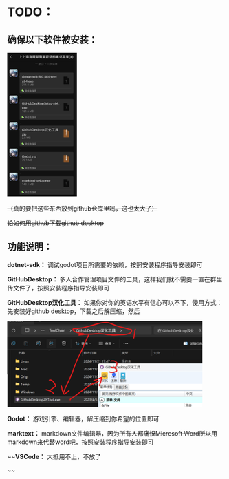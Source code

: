 # TODO：

## 确保以下软件被安装：

<img title="" src="./TODO/temp1.jpg" alt="（真的要把这些东西放到github仓库里吗，这也太大了）" width="162" data-align="center">

~~（真的要把这些东西放到github仓库里吗，这也太大了）~~

~~论如何用github下载github desktop~~

## 功能说明：

**dotnet-sdk：** 调试godot项目所需要的依赖，按照安装程序指导安装即可

**GitHubDesktop：** 多人合作管理项目文件的工具，这样我们就不需要一直在群里传文件了，按照安装程序指导安装即可

**GitHubDesktop汉化工具：** 如果你对你的英语水平有信心可以不下，使用方式：先安装好github desktop，下载之后解压缩，然后

<img title="" src="./TODO/temp2.png" alt="简单易懂的使用步骤" data-align="center" width="454">

**Godot：** 游戏引擎、编辑器，解压缩到你希望的位置即可

**marktext：** markdown文件编辑器，~~因为所有人都痛恨Microsoft Word所以~~用markdown来代替word吧，按照安装程序指导安装即可

~~**VSCode：** 大抵用不上，不放了



~~